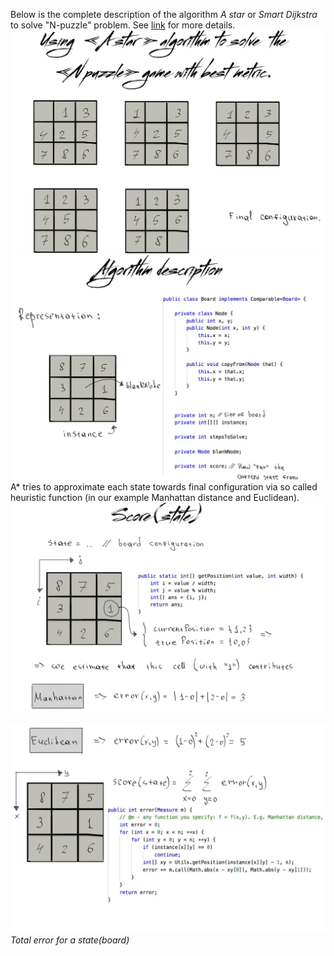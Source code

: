 Below is the complete description of the algorithm _A star_ or _Smart Dijkstra_ to solve
"N-puzzle" problem. See [link](https://en.wikipedia.org/wiki/15_puzzle) for more details.
![Introduction](./images/Introduction.jpg)
![BoardStructure](./images/BoardStructure.jpg)
A* tries to approximate each state towards final configuration via so called heuristic function (in our example Manhattan distance and Euclidean).
![StateBeginning](./images/Score_one.jpg)

![TotalError](./images/Score_two.jpg)
*Total error for a state(board)*